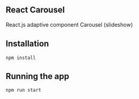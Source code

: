 ## React Carousel

React.js adaptive component Carousel (slideshow)


## Installation

```
npm install
```


## Running the app

```
npm run start
```